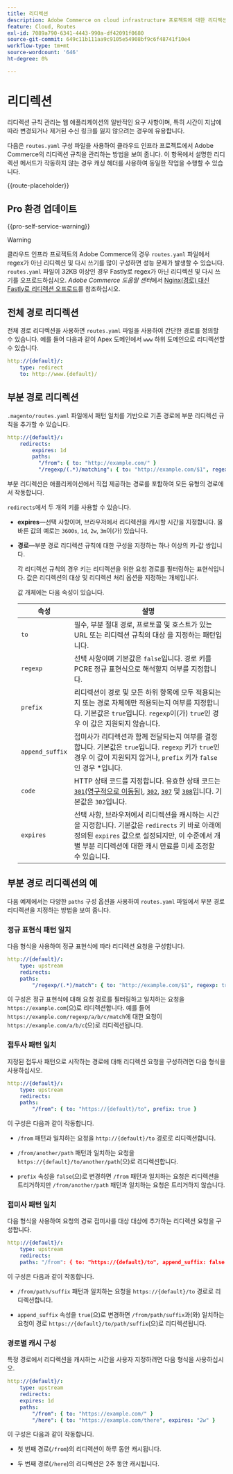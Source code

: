 ```yaml
---
title: 리디렉션
description: Adobe Commerce on cloud infrastructure 프로젝트에 대한 리디렉션 규칙을 관리하는 방법을 알아봅니다.
feature: Cloud, Routes
exl-id: 7089a790-6341-4443-990a-df42091f0680
source-git-commit: 649c11b111aa9c9105e54908bf9c6f48741f10e4
workflow-type: tm+mt
source-wordcount: '646'
ht-degree: 0%

---
```


# 리디렉션

리디렉션 규칙 관리는 웹 애플리케이션의 일반적인 요구 사항이며, 특히 시간이 지남에 따라 변경되거나 제거된 수신 링크를 잃지 않으려는 경우에 유용합니다.

다음은 `routes.yaml` 구성 파일을 사용하여 클라우드 인프라 프로젝트에서 Adobe Commerce의 리디렉션 규칙을 관리하는 방법을 보여 줍니다. 이 항목에서 설명한 리디렉션 메서드가 작동하지 않는 경우 캐싱 헤더를 사용하여 동일한 작업을 수행할 수 있습니다.

{{route-placeholder}}

## Pro 환경 업데이트

{{pro-self-service-warning}}

>[!WARNING]
>
>클라우드 인프라 프로젝트의 Adobe Commerce의 경우 `routes.yaml` 파일에서 regex가 아닌 리디렉션 및 다시 쓰기를 많이 구성하면 성능 문제가 발생할 수 있습니다. `routes.yaml` 파일이 32KB 이상인 경우 Fastly로 regex가 아닌 리디렉션 및 다시 쓰기를 오프로드하십시오. _Adobe Commerce 도움말 센터_&#x200B;에서 [Nginx(경로) 대신 Fastly로 리디렉션 오프로드](https://experienceleague.adobe.com/docs/commerce-knowledge-base/kb/troubleshooting/miscellaneous/offload-non-regex-redirects-to-fastly-instead-of-nginx-routes.html)를 참조하십시오.

## 전체 경로 리디렉션

전체 경로 리디렉션을 사용하면 `routes.yaml` 파일을 사용하여 간단한 경로를 정의할 수 있습니다. 예를 들어 다음과 같이 Apex 도메인에서 `www` 하위 도메인으로 리디렉션할 수 있습니다.

```yaml
http://{default}/:
    type: redirect
    to: http://www.{default}/
```

## 부분 경로 리디렉션

`.magento/routes.yaml` 파일에서 패턴 일치를 기반으로 기존 경로에 부분 리디렉션 규칙을 추가할 수 있습니다.

```yaml
http://{default}/:
    redirects:
        expires: 1d
        paths:
          "/from": { to: "http://example.com/" }
          "/regexp/(.*)/matching": { to: "http://example.com/$1", regexp: true }
```

부분 리디렉션은 애플리케이션에서 직접 제공하는 경로를 포함하여 모든 유형의 경로에서 작동합니다.

`redirects`에서 두 개의 키를 사용할 수 있습니다.

- **expires**—선택 사항이며, 브라우저에서 리디렉션을 캐시할 시간을 지정합니다. 올바른 값의 예로는 `3600s`, `1d`, `2w`, `3m`이(가) 있습니다.

- **경로**—부분 경로 리디렉션 규칙에 대한 구성을 지정하는 하나 이상의 키-값 쌍입니다.

  각 리디렉션 규칙의 경우 키는 리디렉션을 위한 요청 경로를 필터링하는 표현식입니다. 값은 리디렉션의 대상 및 리디렉션 처리 옵션을 지정하는 개체입니다.

  값 개체에는 다음 속성이 있습니다.

  | 속성 | 설명 |
  | ---------- | ----------- |
  | `to` | 필수, 부분 절대 경로, 프로토콜 및 호스트가 있는 URL 또는 리디렉션 규칙의 대상 을 지정하는 패턴입니다. |
  | `regexp` | 선택 사항이며 기본값은 `false`입니다. 경로 키를 PCRE 정규 표현식으로 해석할지 여부를 지정합니다. |
  | `prefix` | 리디렉션이 경로 및 모든 하위 항목에 모두 적용되는지 또는 경로 자체에만 적용되는지 여부를 지정합니다. 기본값은 `true`입니다. `regexp`이(가) `true`인 경우 이 값은 지원되지 않습니다. |
  | `append_suffix` | 접미사가 리디렉션과 함께 전달되는지 여부를 결정합니다. 기본값은 `true`입니다. `regexp` 키가 `true`인 경우 이 값이 지원되지 않거나, `prefix` 키가 `false`인 경우 *입니다. |
  | `code` | HTTP 상태 코드를 지정합니다. 유효한 상태 코드는 [`301`(영구적으로 이동됨)](https://www.w3.org/Protocols/rfc2616/rfc2616-sec10.html#sec10.3.2), [`302`](https://www.w3.org/Protocols/rfc2616/rfc2616-sec10.html#sec10.3.3), [`307`](https://www.w3.org/Protocols/rfc2616/rfc2616-sec10.html#sec10.3.8) 및 [`308`](https://www.rfc-editor.org/rfc/rfc7238)입니다. 기본값은 `302`입니다. |
  | `expires` | 선택 사항, 브라우저에서 리디렉션을 캐시하는 시간을 지정합니다. 기본값은 `redirects` 키 바로 아래에 정의된 `expires` 값으로 설정되지만, 이 수준에서 개별 부분 리디렉션에 대한 캐시 만료를 미세 조정할 수 있습니다. |

## 부분 경로 리디렉션의 예

다음 예제에서는 다양한 `paths` 구성 옵션을 사용하여 `routes.yaml` 파일에서 부분 경로 리디렉션을 지정하는 방법을 보여 줍니다.

### 정규 표현식 패턴 일치

다음 형식을 사용하여 정규 표현식에 따라 리디렉션 요청을 구성합니다.

```yaml
http://{default}/:
    type: upstream
    redirects:
    paths:
        "/regexp/(.*)/match": { to: "http://example.com/$1", regexp: true }
```

이 구성은 정규 표현식에 대해 요청 경로를 필터링하고 일치하는 요청을 `https://example.com`(으)로 리디렉션합니다. 예를 들어 `https://example.com/regexp/a/b/c/match`에 대한 요청이 `https://example.com/a/b/c`(으)로 리디렉션됩니다.

### 접두사 패턴 일치

지정된 접두사 패턴으로 시작하는 경로에 대해 리디렉션 요청을 구성하려면 다음 형식을 사용하십시오.

```yaml
http://{default}/:
    type: upstream
    redirects:
    paths:
        "/from": { to: "https://{default}/to", prefix: true }
```

이 구성은 다음과 같이 작동합니다.

- `/from` 패턴과 일치하는 요청을 `http://{default}/to` 경로로 리디렉션합니다.

- `/from/another/path` 패턴과 일치하는 요청을 `https://{default}/to/another/path`(으)로 리디렉션합니다.

- `prefix` 속성을 `false`(으)로 변경하면 `/from` 패턴과 일치하는 요청은 리디렉션을 트리거하지만 `/from/another/path` 패턴과 일치하는 요청은 트리거하지 않습니다.

### 접미사 패턴 일치

다음 형식을 사용하여 요청의 경로 접미사를 대상 대상에 추가하는 리디렉션 요청을 구성합니다.

```yaml
http://{default}/:
    type: upstream
    redirects:
    paths: "/from": { to: "https://{default}/to", append_suffix: false }
```

이 구성은 다음과 같이 작동합니다.

- `/from/path/suffix` 패턴과 일치하는 요청을 `https://{default}/to` 경로로 리디렉션합니다.

- `append_suffix` 속성을 `true`(으)로 변경하면 `/from/path/suffix`과(와) 일치하는 요청이 경로 `https://{default}/to/path/suffix`(으)로 리디렉션됩니다.

### 경로별 캐시 구성

특정 경로에서 리디렉션을 캐시하는 시간을 사용자 지정하려면 다음 형식을 사용하십시오.

```yaml
http://{default}/:
    type: upstream
    redirects:
    expires: 1d
    paths:
        "/from": { to: "https://example.com/" }
        "/here": { to: "https://example.com/there", expires: "2w" }
```

이 구성은 다음과 같이 작동합니다.

- 첫 번째 경로(`/from`)의 리디렉션이 하루 동안 캐시됩니다.

- 두 번째 경로(`/here`)의 리디렉션은 2주 동안 캐시됩니다.
